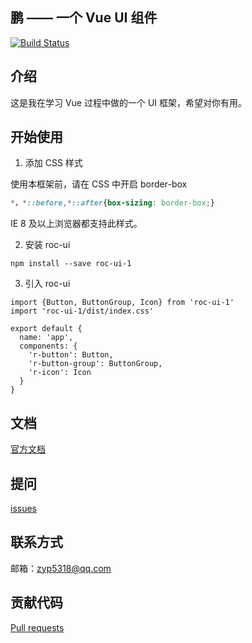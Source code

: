 ## 鹏 —— 一个 Vue UI 组件

[![Build Status](https://www.travis-ci.org/ZhangYuP/roc-ui.svg?branch=master)](https://www.travis-ci.org/ZhangYuP/roc-ui)

## 介绍

这是我在学习 Vue 过程中做的一个 UI 框架，希望对你有用。

## 开始使用

1. 添加 CSS 样式

使用本框架前，请在 CSS 中开启 border-box

```css
*，*::before,*::after{box-sizing: border-box;}
```
IE 8 及以上浏览器都支持此样式。

2. 安装 roc-ui
```
npm install --save roc-ui-1
```
3. 引入 roc-ui
```
import {Button, ButtonGroup, Icon} from 'roc-ui-1'
import 'roc-ui-1/dist/index.css'

export default {
  name: 'app',
  components: {
    'r-button': Button,
    'r-button-group': ButtonGroup,
    'r-icon': Icon
  }
}
```

## 文档

[官方文档](https://github.com/ZhangYuP/roc-ui)

## 提问

[issues](https://github.com/ZhangYuP/roc-ui/issues)

## 联系方式

邮箱：zyp5318@qq.com

## 贡献代码

[Pull requests](https://github.com/ZhangYuP/roc-ui/pulls)
